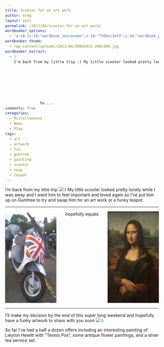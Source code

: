 ```yaml
---
title: Scooter for an art work
author: Greg
layout: post
permalink: /2011/04/scooter-for-an-art-work/
wordbooker_options:
  - 'a:10:{s:18:"wordbook_noncename";s:10:"756bec3ef3";s:18:"wordbook_page_post";s:4:"-100";s:18:"wordbook_orandpage";s:1:"2";s:23:"wordbook_default_author";s:1:"2";s:23:"wordbook_extract_length";s:3:"256";s:19:"wordbook_actionlink";s:3:"300";s:26:"wordbooker_publish_default";s:2:"on";s:18:"wordbook_attribute";s:31:"Posted a new post on their blog";s:29:"wordbooker_status_update_text";s:35:": New blog post :  %title% - %link%";s:20:"wordbook_comment_get";s:2:"on";}'
wordbooker_thumb:
  - /wp-content/uploads/2011/04/IMAG0414-200x300.jpg
wordbooker_extract:
  - |
    I'm back from my little trip :) My little scooter looked pretty lonely while I was away and I want him to feel important and loved again so I've put him up on Gumtree to try and swap him for an art work or a funky teapot.
    
    	
    		
    			
    
    		
    		
    			ho ...
comments: True
categories:
  - Miscellaneous
  - News
  - Play
tags:
  - art
  - artwork
  - fun
  - gumtree
  - painting
  - scooter
  - swap
  - teapot
---
```

I&#8217;m back from my little trip <img src="http://gregology.net/wp-includes/images/smilies/simple-smile.png" alt=":)" class="wp-smiley" style="height: 1em; max-height: 1em;" /> My little scooter looked pretty lonely while I was away and I want him to feel important and loved again so I&#8217;ve put him up on Gumtree to try and swap him for an art work or a funky teapot.<table WIDTH=100%> <tr VALIGN=TOP> <td WIDTH=33% STYLE="border: none; padding: 0cm"> <p ALIGN=CENTER>

[<img src="/wp-content/uploads/2011/04/IMAG0414-200x300.jpg" alt="Little Scooter" title="My Little Scooter" width="200" height="300" />][1]</p> </td> <td WIDTH=33% STYLE="border: none; padding: 0cm"> <p ALIGN=CENTER>hopefully equals</p> </td> <td WIDTH=33% STYLE="border: none; padding: 0cm"> <p ALIGN=CENTER>[<img src="/wp-content/uploads/2011/04/Mona_Lisa-200x300.jpg" alt="The Mona Lisa" title="Mona_Lisa" width="200" height="300" />][2]</p> </td> </tr> </table> 

I&#8217;ll make my decision by the end of this super long weekend and hopefully have a funky artwork to share with you soon <img src="http://gregology.net/wp-includes/images/smilies/simple-smile.png" alt=":)" class="wp-smiley" style="height: 1em; max-height: 1em;" />

So far I&#8217;ve had a half a dozen offers including an interesting painting of Lieyton Hewitt with &#8220;Tennis Pox&#8221;, some antique flower paintings, and a silver tea service set.

 [1]: /wp-content/uploads/2011/04/IMAG0414.jpg
 [2]: /wp-content/uploads/2011/04/Mona_Lisa.jpg